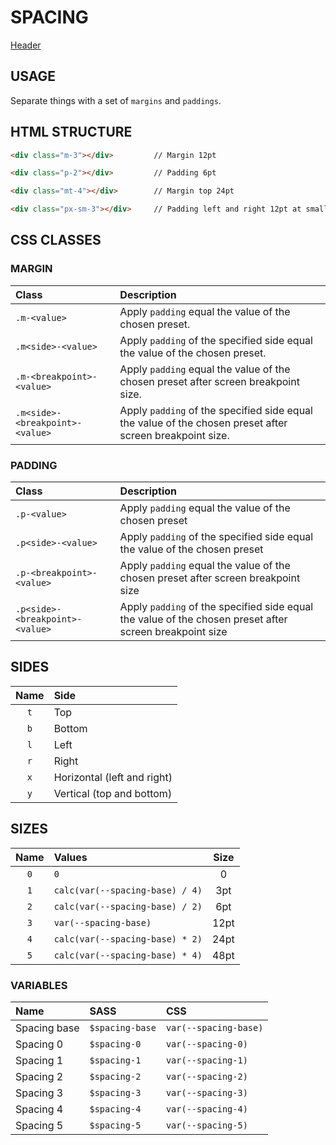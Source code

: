 # SPACING

[Header](/spacing.html ':include :type=iframe width=100% height=400px')


## USAGE

Separate things with a set of `margins` and `paddings`.


## HTML STRUCTURE

```html
<div class="m-3"></div>         // Margin 12pt

<div class="p-2"></div>         // Padding 6pt

<div class="mt-4"></div>        // Margin top 24pt

<div class="px-sm-3"></div>     // Padding left and right 12pt at small size

```


## CSS CLASSES

### MARGIN

| Class | Description |
|:-|:-|
| `.m-<value>` | Apply `padding` equal the value of the chosen preset. |
| `.m<side>-<value>` | Apply `padding` of the specified side equal the value of the chosen preset. |
| `.m-<breakpoint>-<value>` | Apply `padding` equal the value of the chosen preset after screen breakpoint size. |
| `.m<side>-<breakpoint>-<value>` | Apply `padding` of the specified side equal the value of the chosen preset after screen breakpoint size. |


### PADDING

| Class | Description |
|:-|:-|
| `.p-<value>` | Apply `padding` equal the value of the chosen preset |
| `.p<side>-<value>` | Apply `padding` of the specified side equal the value of the chosen preset |
| `.p-<breakpoint>-<value>` | Apply `padding` equal the value of the chosen preset after screen breakpoint size |
| `.p<side>-<breakpoint>-<value>` | Apply `padding` of the specified side equal the value of the chosen preset after screen breakpoint size |


## SIDES

| Name | Side                        |
|:----:|:----------------------------|
| `t`  | Top                         |
| `b`  | Bottom                      |
| `l`  | Left                        |
| `r`  | Right                       |
| `x`  | Horizontal (left and right) |
| `y`  | Vertical (top and bottom)   |


## SIZES

| Name | Values                          | Size |
|:----:|:--------------------------------|:----:|
| `0`  | `0`                             | 0    |
| `1`  | `calc(var(--spacing-base) / 4)` | 3pt  |
| `2`  | `calc(var(--spacing-base) / 2)` | 6pt  |
| `3`  | `var(--spacing-base)`           | 12pt |
| `4`  | `calc(var(--spacing-base) * 2)` | 24pt |
| `5`  | `calc(var(--spacing-base) * 4)` | 48pt |


### VARIABLES

| Name         | SASS            | CSS                   |
|:-------------|:----------------|:----------------------|
| Spacing base | `$spacing-base` | `var(--spacing-base)` |
| Spacing 0    | `$spacing-0`    | `var(--spacing-0)`    |
| Spacing 1    | `$spacing-1`    | `var(--spacing-1)`    |
| Spacing 2    | `$spacing-2`    | `var(--spacing-2)`    |
| Spacing 3    | `$spacing-3`    | `var(--spacing-3)`    |
| Spacing 4    | `$spacing-4`    | `var(--spacing-4)`    |
| Spacing 5    | `$spacing-5`    | `var(--spacing-5)`    |
